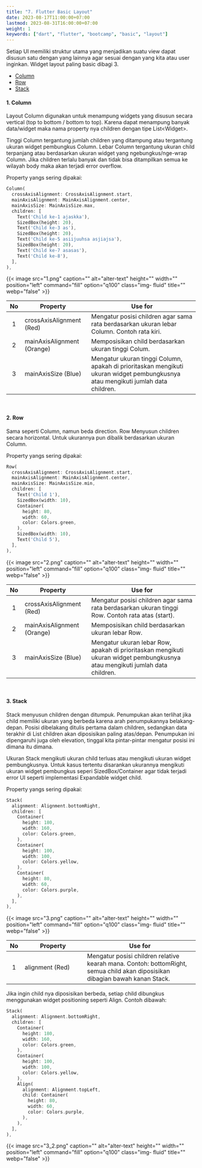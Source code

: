 ```yaml
---
title: "7. Flutter Basic Layout"
date: 2023-08-17T11:00:00+07:00
lastmod: 2023-08-31T16:00:00+07:00
weight: 1
keywords: ["dart", "flutter", "bootcamp", "basic", "layout"]
---
```


Setiap UI memiliki struktur utama yang menjadikan suatu view dapat disusun satu dengan yang lainnya agar sesuai dengan yang kita atau user inginkan. Widget layout paling basic dibagi 3.

- [Column](#1-column)
- [Row](#2-row)
- [Stack](#3-stack)

#### 1. Column

Layout Column digunakan untuk menampung widgets yang disusun secara vertical (top to bottom / bottom to top). Karena dapat menampung banyak data/widget maka nama property nya children dengan tipe List\<Widget>.

Tinggi Column tergantung jumlah children yang ditampung atau tergantung ukuran widget pembungkus Column. Lebar Column tergantung ukuran child terpanjang atau berdasarkan ukuran widget yang ngebungkus/nge-wrap Column. Jika children terlalu banyak dan tidak bisa ditampilkan semua ke wilayah body maka akan terjadi error overflow.

Property yangs sering dipakai:

```dart
Column(
  crossAxisAlignment: CrossAxisAlignment.start,
  mainAxisAlignment: MainAxisAlignment.center,
  mainAxisSize: MainAxisSize.max,
  children: [
    Text('Child ke-1 ajaskka'),
    SizedBox(height: 20),
    Text('Child ke-3 as'),
    SizedBox(height: 20),
    Text('Child ke-5 asiijuuhsa asjiajsa'),
    SizedBox(height: 20),
    Text('Child ke-7 asasas'),
    Text('Child ke-8'),
  ],
),
```

{{< image src="1.png" caption="" alt="alter-text" height="" width="" position="left" command="fill" option="q100" class="img- fluid" title="" webp="false" >}}

| <div style="width:25px">No</div> | <div style="width:150px">Property</div> | Use for                                                                                                                          |
| :------------------------------: | --------------------------------------- | -------------------------------------------------------------------------------------------------------------------------------- |
|                1                 | crossAxisAlignment (Red)                | Mengatur posisi children agar sama rata berdasarkan ukuran lebar Column. Contoh rata kiri.                                       |
|                2                 | mainAxisAlignment (Orange)              | Memposisikan child berdasarkan ukuran tinggi Colum.                                                                              |
|                3                 | mainAxisSize (Blue)                     | Mengatur ukuran tinggi Column, apakah di prioritaskan mengikuti ukuran widget pembungkusnya atau mengikuti jumlah data children. |

<br>

#### 2. Row

Sama seperti Column, namun beda direction. Row Menyusun children secara horizontal. Untuk ukurannya pun dibalik berdasarkan ukuran Column.

Property yangs sering dipakai:

```dart
Row(
  crossAxisAlignment: CrossAxisAlignment.start,
  mainAxisAlignment: MainAxisAlignment.center,
  mainAxisSize: MainAxisSize.min,
  children: [
    Text('Child 1'),
    SizedBox(width: 10),
    Container(
      height: 80,
      width: 60,
      color: Colors.green,
    ),
    SizedBox(width: 10),
    Text('Child 5'),
  ],
),
```

{{< image src="2.png" caption="" alt="alter-text" height="" width="" position="left" command="fill" option="q100" class="img- fluid" title="" webp="false" >}}

| <div style="width:25px">No</div> | <div style="width:150px">Property</div> | Use for                                                                                                                      |
| :------------------------------: | --------------------------------------- | ---------------------------------------------------------------------------------------------------------------------------- |
|                1                 | crossAxisAlignment (Red)                | Mengatur posisi children agar sama rata berdasarkan ukuran tinggi Row. Contoh rata atas (start).                             |
|                2                 | mainAxisAlignment (Orange)              | Memposisikan child berdasarkan ukuran lebar Row.                                                                             |
|                3                 | mainAxisSize (Blue)                     | Mengatur ukuran lebar Row, apakah di prioritaskan mengikuti ukuran widget pembungkusnya atau mengikuti jumlah data children. |

<br>

#### 3. Stack

Stack menyusun children dengan ditumpuk. Penumpukan akan terlihat jika child memiliki ukuran yang berbeda karena arah penumpukannya belakang-depan. Posisi dibelakang ditulis pertama dalam children, sedangkan data terakhir di List children akan diposisikan paling atas/depan. Penumpukan ini dipengaruhi juga oleh elevation, tinggal kita pintar-pintar mengatur posisi ini dimana itu dimana.

Ukuran Stack mengikuti ukuran child terluas atau mengikuti ukuran widget pembungkusnya. Untuk kasus tertentu disarankan ukurannya mengikuti ukuran widget pembungkus seperi SizedBox/Container agar tidak terjadi error UI seperti implementasi Expandable widget child.

Property yangs sering dipakai:

```dart
Stack(
  alignment: Alignment.bottomRight,
  children: [
    Container(
      height: 180,
      width: 160,
      color: Colors.green,
    ),
    Container(
      height: 100,
      width: 100,
      color: Colors.yellow,
    ),
    Container(
      height: 80,
      width: 60,
      color: Colors.purple,
    ),
  ],
),
```

{{< image src="3.png" caption="" alt="alter-text" height="" width="" position="left" command="fill" option="q100" class="img- fluid" title="" webp="false" >}}

| <div style="width:25px">No</div> | <div style="width:150px">Property</div> | Use for                                                                                                                      |
| :------------------------------: | --------------------------------------- | ---------------------------------------------------------------------------------------------------------------------------- |
|                1                 | alignment (Red)                         | Mengatur posisi children relative kearah mana. Contoh: bottomRight, semua child akan diposisikan dibagian bawah kanan Stack. |

Jika ingin child nya diposisikan berbeda, setiap child dibungkus menggunakan widget positioning seperti Align. Contoh dibawah:

```dart
Stack(
  alignment: Alignment.bottomRight,
  children: [
    Container(
      height: 180,
      width: 160,
      color: Colors.green,
    ),
    Container(
      height: 100,
      width: 100,
      color: Colors.yellow,
    ),
    Align(
      alignment: Alignment.topLeft,
      child: Container(
        height: 80,
        width: 60,
        color: Colors.purple,
      ),
    ),
  ],
),
```

{{< image src="3_2.png" caption="" alt="alter-text" height="" width="" position="left" command="fill" option="q100" class="img- fluid" title="" webp="false" >}}

<br>
